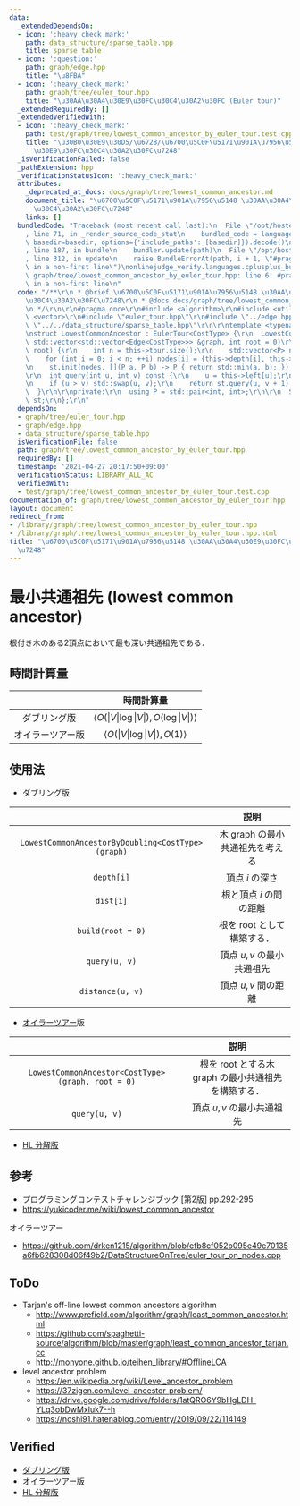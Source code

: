 ```yaml
---
data:
  _extendedDependsOn:
  - icon: ':heavy_check_mark:'
    path: data_structure/sparse_table.hpp
    title: sparse table
  - icon: ':question:'
    path: graph/edge.hpp
    title: "\u8FBA"
  - icon: ':heavy_check_mark:'
    path: graph/tree/euler_tour.hpp
    title: "\u30AA\u30A4\u30E9\u30FC\u30C4\u30A2\u30FC (Euler tour)"
  _extendedRequiredBy: []
  _extendedVerifiedWith:
  - icon: ':heavy_check_mark:'
    path: test/graph/tree/lowest_common_ancestor_by_euler_tour.test.cpp
    title: "\u30B0\u30E9\u30D5/\u6728/\u6700\u5C0F\u5171\u901A\u7956\u5148 \u30AA\u30A4\
      \u30E9\u30FC\u30C4\u30A2\u30FC\u7248"
  _isVerificationFailed: false
  _pathExtension: hpp
  _verificationStatusIcon: ':heavy_check_mark:'
  attributes:
    _deprecated_at_docs: docs/graph/tree/lowest_common_ancestor.md
    document_title: "\u6700\u5C0F\u5171\u901A\u7956\u5148 \u30AA\u30A4\u30E9\u30FC\
      \u30C4\u30A2\u30FC\u7248"
    links: []
  bundledCode: "Traceback (most recent call last):\n  File \"/opt/hostedtoolcache/Python/3.9.5/x64/lib/python3.9/site-packages/onlinejudge_verify/documentation/build.py\"\
    , line 71, in _render_source_code_stat\n    bundled_code = language.bundle(stat.path,\
    \ basedir=basedir, options={'include_paths': [basedir]}).decode()\n  File \"/opt/hostedtoolcache/Python/3.9.5/x64/lib/python3.9/site-packages/onlinejudge_verify/languages/cplusplus.py\"\
    , line 187, in bundle\n    bundler.update(path)\n  File \"/opt/hostedtoolcache/Python/3.9.5/x64/lib/python3.9/site-packages/onlinejudge_verify/languages/cplusplus_bundle.py\"\
    , line 312, in update\n    raise BundleErrorAt(path, i + 1, \"#pragma once found\
    \ in a non-first line\")\nonlinejudge_verify.languages.cplusplus_bundle.BundleErrorAt:\
    \ graph/tree/lowest_common_ancestor_by_euler_tour.hpp: line 6: #pragma once found\
    \ in a non-first line\n"
  code: "/**\r\n * @brief \u6700\u5C0F\u5171\u901A\u7956\u5148 \u30AA\u30A4\u30E9\u30FC\
    \u30C4\u30A2\u30FC\u7248\r\n * @docs docs/graph/tree/lowest_common_ancestor.md\r\
    \n */\r\n\r\n#pragma once\r\n#include <algorithm>\r\n#include <utility>\r\n#include\
    \ <vector>\r\n#include \"euler_tour.hpp\"\r\n#include \"../edge.hpp\"\r\n#include\
    \ \"../../data_structure/sparse_table.hpp\"\r\n\r\ntemplate <typename CostType>\r\
    \nstruct LowestCommonAncestor : EulerTour<CostType> {\r\n  LowestCommonAncestor(const\
    \ std::vector<std::vector<Edge<CostType>>> &graph, int root = 0)\r\n  : EulerTour<CostType>(graph,\
    \ root) {\r\n    int n = this->tour.size();\r\n    std::vector<P> nodes(n);\r\n\
    \    for (int i = 0; i < n; ++i) nodes[i] = {this->depth[i], this->tour[i]};\r\
    \n    st.init(nodes, [](P a, P b) -> P { return std::min(a, b); });\r\n  }\r\n\
    \r\n  int query(int u, int v) const {\r\n    u = this->left[u];\r\n    v = this->left[v];\r\
    \n    if (u > v) std::swap(u, v);\r\n    return st.query(u, v + 1).second;\r\n\
    \  }\r\n\r\nprivate:\r\n  using P = std::pair<int, int>;\r\n\r\n  SparseTable<P>\
    \ st;\r\n};\r\n"
  dependsOn:
  - graph/tree/euler_tour.hpp
  - graph/edge.hpp
  - data_structure/sparse_table.hpp
  isVerificationFile: false
  path: graph/tree/lowest_common_ancestor_by_euler_tour.hpp
  requiredBy: []
  timestamp: '2021-04-27 20:17:50+09:00'
  verificationStatus: LIBRARY_ALL_AC
  verifiedWith:
  - test/graph/tree/lowest_common_ancestor_by_euler_tour.test.cpp
documentation_of: graph/tree/lowest_common_ancestor_by_euler_tour.hpp
layout: document
redirect_from:
- /library/graph/tree/lowest_common_ancestor_by_euler_tour.hpp
- /library/graph/tree/lowest_common_ancestor_by_euler_tour.hpp.html
title: "\u6700\u5C0F\u5171\u901A\u7956\u5148 \u30AA\u30A4\u30E9\u30FC\u30C4\u30A2\u30FC\
  \u7248"
---
```

# 最小共通祖先 (lowest common ancestor)

根付き木のある2頂点において最も深い共通祖先である．


## 時間計算量

||時間計算量|
|:--:|:--:|
|ダブリング版|$\langle O(\lvert V \rvert \log{\lvert V \rvert}), O(\log{\lvert V \rvert}) \rangle$|
|オイラーツアー版|$\langle O(\lvert V \rvert \log{\lvert V \rvert}), O(1) \rangle$|


## 使用法

- ダブリング版

||説明|
|:--:|:--:|
|`LowestCommonAncestorByDoubling<CostType>(graph)`|木 $\mathrm{graph}$ の最小共通祖先を考える|
|`depth[i]`|頂点 $i$ の深さ|
|`dist[i]`|根と頂点 $i$ の間の距離|
|`build(root = 0)`|根を $\mathrm{root}$ として構築する．|
|`query(u, v)`|頂点 $u, v$ の最小共通祖先|
|`distance(u, v)`|頂点 $u, v$ 間の距離|

- [オイラーツアー](euler_tour.md)版

||説明|
|:--:|:--:|
|`LowestCommonAncestor<CostType>(graph, root = 0)`|根を $\mathrm{root}$ とする木 $\mathrm{graph}$ の最小共通祖先を構築する．|
|`query(u, v)`|頂点 $u, v$ の最小共通祖先|

- [HL 分解版](heavy-light_decomposition.md)


## 参考

- プログラミングコンテストチャレンジブック \[第2版\] pp.292-295
- https://yukicoder.me/wiki/lowest_common_ancestor

オイラーツアー
- https://github.com/drken1215/algorithm/blob/efb8cf052b095e49e70135a6fb628308d06f49b2/DataStructureOnTree/euler_tour_on_nodes.cpp


## ToDo

- Tarjan's off-line lowest common ancestors algorithm
  - http://www.prefield.com/algorithm/graph/least_common_ancestor.html
  - https://github.com/spaghetti-source/algorithm/blob/master/graph/least_common_ancestor_tarjan.cc
  - http://monyone.github.io/teihen_library/#OfflineLCA
- level ancestor problem
  - https://en.wikipedia.org/wiki/Level_ancestor_problem
  - https://37zigen.com/level-ancestor-problem/
  - https://drive.google.com/drive/folders/1atQRO6Y9bHgLDH-YLq3obDwMxIuk7--h
  - https://noshi91.hatenablog.com/entry/2019/09/22/114149


## Verified

- [ダブリング版](https://onlinejudge.u-aizu.ac.jp/solutions/problem/GRL_5_C/review/4084783/emthrm/C++14)
- [オイラーツアー版](https://onlinejudge.u-aizu.ac.jp/solutions/problem/2667/review/4084875/emthrm/C++14)
- [HL 分解版](https://onlinejudge.u-aizu.ac.jp/solutions/problem/GRL_5_C/review/4093404/emthrm/C++14)
